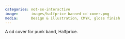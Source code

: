 ```yaml
---
categories: not-so-interactive
image:      images/halfprice-banned-cd-cover.png
media:      Design & illustration, CMYK, gloss finish
---
```

A cd cover for punk band, Halfprice.

